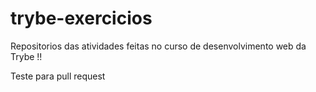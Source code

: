 # trybe-exercicios
Repositorios das atividades feitas no curso de desenvolvimento web da Trybe !!

Teste para pull request 

